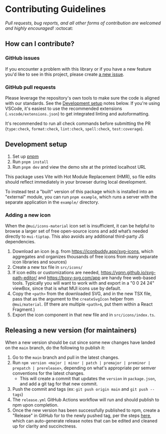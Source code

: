 # Contributing Guidelines

_Pull requests, bug reports, and all other forms of contribution are welcomed and highly encouraged!_ :octocat:

## How can I contribute?

### GitHub issues

If you encounter a problem with this library or if you have a new feature you'd like to see in this project, please create [a new issue](https://github.com/sjdemartini/mui-tiptap/issues/new/choose).

### GitHub pull requests

Please leverage the repository's own tools to make sure the code is aligned with our standards. See the [Development setup](#development-setup) notes below. If you're using VSCode, it's easiest to use the recommended extensions (`.vscode/extensions.json`) to get integrated linting and autoformatting.

It's recommended to run all check commands before submitting the PR (`type:check`, `format:check`, `lint:check`, `spell:check`, `test:coverage`).

## Development setup

1. Set up [pnpm](https://pnpm.io/installation)
2. Run `pnpm install`
3. Run `pnpm dev` and view the demo site at the printed localhost URL

This package uses Vite with Hot Module Replacement (HMR), so file edits should reflect immediately in your browser during local development.

To instead test a "built" version of this package which is installed into an "external" module, you can run `pnpm example`, which runs a server with the separate application in the `example/` directory.

### Adding a new icon

When the `@mui/icons-material` icon set is insufficient, it can be helpful to browse a larger set of free open-source icons and add what’s needed directly to `mui-tiptap`. This also avoids any additional third-party JS dependencies.

1. Download an icon (e.g. from https://iconbuddy.app/svg-icons, which aggregates and organizes thousands of free icons from many separate icon libraries and sources)
2. Create a new tsx file in `src/icons/`
3. If icon edits or customizations are needed, https://yqnn.github.io/svg-path-editor/ and https://boxy-svg.com/app are handy free web-based tools. Typically you will want to work with and export in a "0 0 24 24" viewBox, since that is what MUI icons use by default.
4. Copy the `<path>` from the downloaded SVG, and in the new TSX file, pass that as the argument to the `createSvgIcon` helper from `@mui/material`. (If there are multiple `<path>`s, put them within a React Fragment.)
5. Export the icon component in that new file and in `src/icons/index.ts`.

## Releasing a new version (for maintainers)

When a new version should be cut since some new changes have landed on the `main` branch, do the following to publish it:

1. Go to the `main` branch and pull in the latest changes.
2. Run `npm version <major | minor | patch | premajor | preminor | prepatch | prerelease>`, depending on what's appropriate per semver conventions for the latest changes.
   - This will create a commit that updates the `version` in `package.json`, and add a git tag for that new commit.
3. Push the commit and tags (ex: `git push origin main` and `git push --tags`)
4. The `release.yml` GitHub Actions workflow will run and should publish to npm upon completion.
5. Once the new version has been successfully published to npm, create a "Release" in GitHub for to the newly pushed tag, per the steps [here](https://docs.github.com/en/repositories/releasing-projects-on-github/managing-releases-in-a-repository#creating-a-release), which can auto-generate release notes that can be edited and cleaned up for clarity and succinctness.
